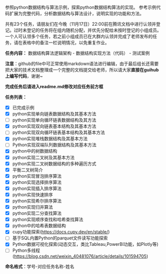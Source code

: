 参照python数据结构与算法示例，探索python数据结构算法的实现。 参考示例代码扩展为完整代码，分析数据结构与算法设计，说明实现的功能和方法。

共有23个任务，请朋友们在今晚（11月17日）22:00前在腾讯文档中进行认领并登记。过时未登记的任务将在组内随机分配，并优先分配给未按时登记的小组成员。一个人可认领多个任务，若之前小组成员已在大群内认领并完成了老师发布的任务，请在表格中的备注一栏说明情况，以免重复作业。

**任务内容：** 数据结构算法逻辑架构 - 数据结构实现方法（代码） - 测试案例

**注意**：github的file中可正常使用markdown语法进行编辑，由于最后组长还需要把大家的技术文档整理成一个完整的文档提交给老师，所以请大家**直接在guihub上编写代码**，谢谢~

**完成任务后请进入readme.md修改对应任务前方框**

**任务列表：**  
- [x] 已完成示例
- [x] python实现单向链表数据结构及其基本方法  
- [ ] python实现单向循环链表数据结构及其方法  
- [x] python实现双向链表基本结构及其基本方法  
- [ ] python实现双向循环链表基本结构及其基本方法  
- [x] python实现堆栈数据结构及其基本方法  
- [ ] Python实现双端队列数据结构及其基本方法  
- [x] python中的树数据结构  
- [x] python实现二叉树及其基本方法  
- [x] python实现二叉树数据结构的多种遍历方式  
- [x] 平衡二叉树简介  
- [x] python实现冒泡排序算法  
- [x] python实现选择排序算法  
- [x] python实现插入排序算法  
- [x] python实现快速排序  
- [x] python实现希尔排序算法  
- [x] python实现归并算法  
- [x] python实现二分查找算法  
- [x] python实现顺序查找和哈希查找算法  
- [x] python中的哈希表数据结构  
- [x] cupy功能探索(https://docs.cupy.dev/en/stable/)  
- [ ] 基于SQL内置Python的parquet文件读写功能探索
- [x] Python数据可视化探索(动态交互，类比Tableau,PowerBI功能，如Plotly等)  
- [ ] Python多线程(https://blog.csdn.net/weixin_40481076/article/details/101594705)  

**命名格式**：学号-对应任务名称-姓名
